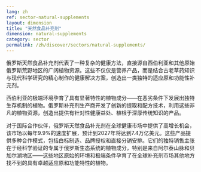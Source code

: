 ```yaml
---
lang: zh
ref: sector-natural-supplements
layout: dimension
title: "天然食品补充剂"
dimension: natural-supplements
category: sector
permalink: /zh/discover/sectors/natural-supplements/
---
```


俄罗斯天然食品补充剂代表了一种复杂的健康方法，直接源自西伯利亚和其他原始俄罗斯荒野地区的广阔植物资源。这些不仅仅是营养产品，而是结合古老草药知识与现代科学研究的精心制作的健康解决方案，创造出一类独特的适应原和功能性补充剂。

西伯利亚的极端环境孕育了具有显著特性的植物成分——在恶劣条件下发展出独特生存机制的植物。俄罗斯补充剂生产商开发了创新的提取和配方技术，利用这些非凡的植物资源，创造出提供有针对性健康益处、植根于深厚传统知识的产品。

对于国际合作伙伴，俄罗斯天然食品补充剂在全球健康市场中提供了高增长机会，该市场以每年9.9%的速度扩展，预计到2027年将达到7.4万亿美元。这些产品提供多种合作模式，包括白标制造、品牌授权和直接分销安排。它们的独特销售主张在于经科学验证的专属于俄罗斯生态系统的植物成分，特别是来自阿尔泰山脉和贝加尔湖地区——这些地区原始的环境和极端条件孕育了在全球补充剂市场其他地方找不到的具有卓越适应原和功能特性的植物。
